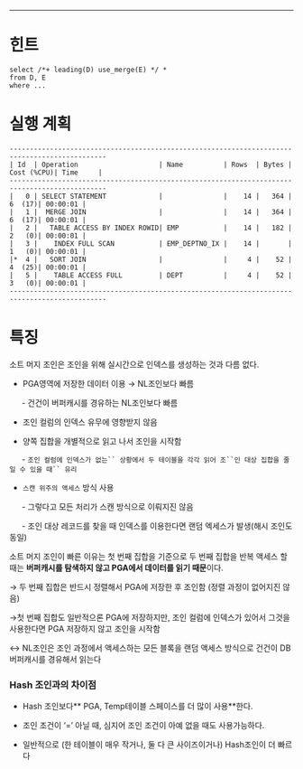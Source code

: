 
  
_______
  
# 힌트


 ``` 
select /*+ leading(D) use_merge(E) */ *
from D, E
where ...
 ``` 


  
# 실행 계획


 ``` 
----------------------------------------------------------------------------------------------
| Id  | Operation                    | Name          | Rows  | Bytes | Cost (%CPU)| Time     |
----------------------------------------------------------------------------------------------
|   0 | SELECT STATEMENT             |               |    14 |   364 |     6  (17)| 00:00:01 |
|   1 |  MERGE JOIN                  |               |    14 |   364 |     6  (17)| 00:00:01 |
|   2 |   TABLE ACCESS BY INDEX ROWID| EMP           |    14 |   182 |     2   (0)| 00:00:01 |
|   3 |    INDEX FULL SCAN           | EMP_DEPTNO_IX |    14 |       |     1   (0)| 00:00:01 |
|*  4 |   SORT JOIN                  |               |     4 |    52 |     4  (25)| 00:00:01 |
|   5 |    TABLE ACCESS FULL         | DEPT          |     4 |    52 |     3   (0)| 00:00:01 |
----------------------------------------------------------------------------------------------
 ``` 


  
# 특징

소트 머지 조인은 조인을 위해 실시간으로 인덱스를 생성하는 것과 다름 없다.

- PGA영역에 저장한 데이터 이용 → NL조인보다 빠름

&ensp; &ensp; - 건건이 버퍼캐시를 경유하는 NL조인보다 빠름

- 조인 컬럼의 인덱스 유무에 영향받지 않음

- 양쪽 집합을 개별적으로 읽고 나서 조인을 시작함

&ensp; &ensp; - `조인 컬럼에 인덱스가 없는`` 상황에서 두 테이블을 각각 읽어 조``인 대상 집합을 줄일 수 있을 때`` 유리`

- `스캔 위주의 액세스` 방식 사용

&ensp; &ensp; - 그렇다고 모든 처리가 스캔 방식으로 이뤄지진 않음

&ensp; &ensp; - 조인 대상 레코드를 찾을 때 인덱스를 이용한다면 랜덤 엑세스가 발생(해시 조인도 동일)

  
소트 머지 조인이 빠른 이유는 첫 번째 집합을 기준으로 두 번째 집합을 반복 액세스 할 때는 **버퍼캐시를 탐색하지 않고 PGA에서 데이터를 읽기 때문**이다.

→ 두 번째 집합은 반드시 정렬해서 PGA에 저장한 후 조인함 (정렬 과정이 없어지진 않음)

→첫 번째 집합도 일반적으론 PGA에 저장하지만, 조인 컬럼에 인덱스가 있어서 그것을 사용한다면 PGA 저장하지 않고 조인을 시작함

  
↔ NL조인은 조인 과정에서 액세스하는 모든 블록을 랜덤 액세스 방식으로 건건이 DB 버퍼캐시를 경유해서 읽는다

  
### Hash 조인과의 차이점

- Hash 조인보다** PGA, Temp테이블 스페이스를 더 많이 사용**한다.

- 조인 조건이 ‘=’ 아닐 때, 심지어 조인 조건이 아예 없을 때도 사용가능하다.

- 일반적으로 (한 테이블이 매우 작거나, 둘 다 큰 사이즈이거나) Hash조인이 더 빠르다

  